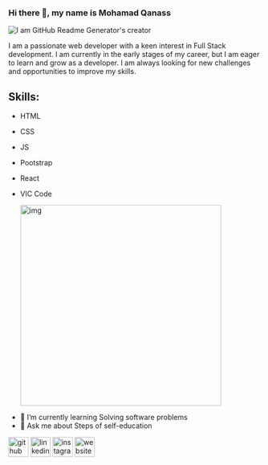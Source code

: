 ### Hi there 👋, my name is Mohamad Qanass
![I am GitHub Readme Generator's creator](https://encrypted-tbn0.gstatic.com/images?q=tbn:ANd9GcTP3A9Cb804Lgo0q9E1CBWz-FUZ3GGS-FDlBQ&s)

I am a passionate web developer with a keen interest in Full Stack development. I am currently in the early stages of my career, but I am eager to learn and grow as a developer. I am always looking for new challenges and opportunities to improve my skills. 

## Skills:
* HTML
* CSS
* JS 
* Pootstrap
* React
* VIC Code

  <img src="https://encrypted-tbn0.gstatic.com/images?q=tbn:ANd9GcQPG3B99Y3WsGBNPQfWSDYWCRipWItXWX1kSw&usqp=CAU" width="400px" alt="img"/>
 
- 🌱 I’m currently learning Solving software problems 
- 💬 Ask me about Steps of self-education

[<img src='https://cdn.jsdelivr.net/npm/simple-icons@3.0.1/icons/github.svg' alt='github' height='40'>](https://github.com/account)  [<img src='https://cdn.jsdelivr.net/npm/simple-icons@3.0.1/icons/linkedin.svg' alt='linkedin' height='40'>](https://www.linkedin.com/in/mohamad-qanass-635017256?/)  [<img src='https://cdn.jsdelivr.net/npm/simple-icons@3.0.1/icons/instagram.svg' alt='instagram' height='40'>](https://www.instagram.com/7mo.qa/)  [<img src='https://cdn.jsdelivr.net/npm/simple-icons@3.0.1/icons/icloud.svg' alt='website' height='40'>](https://mqanass.github.io/My-Website/)  












